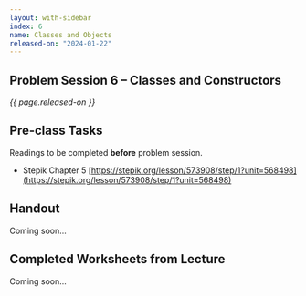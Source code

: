 ```yaml
---
layout: with-sidebar
index: 6
name: Classes and Objects
released-on: "2024-01-22"
---
```


## Problem Session 6 – Classes and Constructors

_{{ page.released-on }}_

## Pre-class Tasks

Readings to be completed **before** problem session.

- Stepik Chapter 5 [https://stepik.org/lesson/573908/step/1?unit=568498](https://stepik.org/lesson/573908/step/1?unit=568498)

## Handout

Coming soon...

## Completed Worksheets from Lecture

Coming soon...